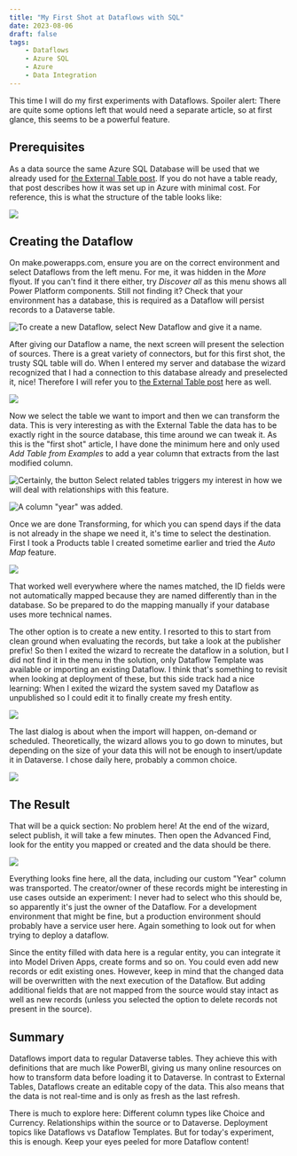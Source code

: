 ```yaml
---
title: "My First Shot at Dataflows with SQL"
date: 2023-08-06
draft: false
tags: 
    - Dataflows
    - Azure SQL
    - Azure
    - Data Integration
---
```


This time I will do my first experiments with Dataflows. Spoiler alert: There are quite some options left that would need a separate article, so at first glance, this seems to be a powerful feature.

## Prerequisites 
As a data source the same Azure SQL Database will be used that we already used for [the External Table post](/post/my-first-shot/externaltable). If you do not have a table ready, that post describes how it was set up in Azure with minimal cost. For reference, this is what the structure of the table looks like:

![](SQLTable.png)

## Creating the Dataflow
On make.powerapps.com, ensure you are on the correct environment and select Dataflows from the left menu. For me, it was hidden in the _More_ flyout. If you can't find it there either, try _Discover all_ as this menu shows all Power Platform components. Still not finding it? Check that your environment has a database, this is required as a Dataflow will persist records to a Dataverse table.

![To create a new Dataflow, select New Dataflow and give it a name.](New.png)

After giving our Dataflow a name, the next screen will present the selection of sources. There is a great variety of connectors, but for this first shot, the trusty SQL table will do. When I entered my server and database the wizard recognized that I had a connection to this database already and preselected it, nice! Therefore I will refer you to [the External Table post](/post/my-first-shot/externaltable) here as well.

![](Connection.png)

Now we select the table we want to import and then we can transform the data. This is very interesting as with the External Table the data has to be exactly right in the source database, this time around we can tweak it. As this is the "first shot" article, I have done the minimum here and only used _Add Table from Examples_ to add a year column that extracts from the last modified column. 

![Certainly, the button _Select related tables_ triggers my interest in how we will deal with relationships with this feature.](SelectTable.png)

![A column "year" was added.](TransformData.png)

Once we are done Transforming, for which you can spend days if the data is not already in the shape we need it, it's time to select the destination.
First I took a Products table I created sometime earlier and tried the _Auto Map_ feature.

![](AutoMap.png)

That worked well everywhere where the names matched, the ID fields were not automatically mapped because they are named differently than in the database. So be prepared to do the mapping manually if your database uses more technical names.

The other option is to create a new entity. I resorted to this to start from clean ground when evaluating the records, but take a look at the publisher prefix!
So then I exited the wizard to recreate the dataflow in a solution, but I did not find it in the menu in the solution, only Dataflow Template was available or importing an existing Dataflow. I think that's something to revisit when looking at deployment of these, but this side track had a nice learning: When I exited the wizard the system saved my Dataflow as unpublished so I could edit it to finally create my fresh entity.

![](NewTable.png)

The last dialog is about when the import will happen, on-demand or scheduled. Theoretically, the wizard allows you to go down to minutes, but depending on the size of your data this will not be enough to insert/update it in Dataverse. I chose daily here, probably a common choice. 

![](Schedule.png)

## The Result
That will be a quick section: No problem here! At the end of the wizard, select publish, it will take a few minutes. Then open the Advanced Find, look for the entity you mapped or created and the data should be there. 

![](AdvancedFind.png)

Everything looks fine here, all the data, including our custom "Year" column was transported. The creator/owner of these records might be interesting in use cases outside an experiment: I never had to select who this should be, so apparently it's just the owner of the Dataflow. For a development environment that might be fine, but a production environment should probably have a service user here. Again something to look out for when trying to deploy a dataflow.

Since the entity filled with data here is a regular entity, you can integrate it into Model Driven Apps, create forms and so on. You could even add new records or edit existing ones. However, keep in mind that the changed data will be overwritten with the next execution of the Dataflow. But adding additional fields that are not mapped from the source would stay intact as well as new records (unless you selected the option to delete records not present in the source).

## Summary
Dataflows import data to regular Dataverse tables. They achieve this with definitions that are much like PowerBI, giving us many online resources on how to transform data before loading it to Dataverse. In contrast to External Tables, Dataflows create an editable copy of the data. This also means that the data is not real-time and is only as fresh as the last refresh.

There is much to explore here: Different column types like Choice and Currency. Relationships within the source or to Dataverse. Deployment topics like Dataflows vs Dataflow Templates. But for today's experiment, this is enough. Keep your eyes peeled for more Dataflow content!